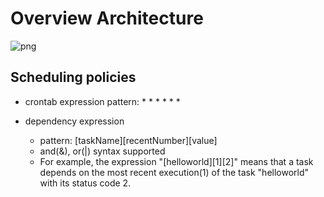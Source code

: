 Overview Architecture
========
![png](https://raw.github.com/ainilife/Taurus-1/master/docs/img/taurus.png)

Scheduling policies
--------------------
*	crontab expression pattern: * * * * * *	

*	dependency expression 
	*	pattern: [taskName][recentNumber][value]   
	*	and(&), or(|) syntax supported
	*	For example, the expression "[helloworld][1][2]" means that a task depends on the most recent
	execution(1) of the task "helloworld" with its status code 2.   

